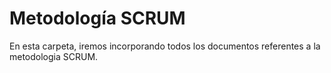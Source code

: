 # Metodología SCRUM

En esta carpeta, iremos incorporando todos los documentos referentes a la metodologia SCRUM.
